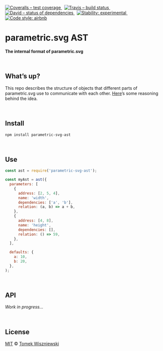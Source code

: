 [![Coveralls – test coverage
](https://img.shields.io/coveralls/parametric-svg/ast.svg?style=flat-square)
](https://coveralls.io/r/parametric-svg/ast)
 [![Travis – build status
](https://img.shields.io/travis/parametric-svg/ast/master.svg?style=flat-square)
](https://travis-ci.org/parametric-svg/ast)
 [![David – status of dependencies
](https://img.shields.io/david/parametric-svg/ast.svg?style=flat-square)
](https://david-dm.org/parametric-svg/ast)
 [![Stability: experimental
](https://img.shields.io/badge/stability-experimental-yellow.svg?style=flat-square)
](https://nodejs.org/api/documentation.html#documentation_stability_index)
 [![Code style: airbnb
](https://img.shields.io/badge/code%20style-airbnb-777777.svg?style=flat-square)
](https://github.com/airbnb/javascript)




parametric.svg AST
==================

**The internal format of parametric.svg**




<div                                                 id="/whats-up">&nbsp;</div>

What’s up?
----------

This repo describes the structure of objects that different parts of parametric.svg use to communicate with each other. [Here](https://github.com/parametric-svg/js/issues/2)’s some reasoning behind the idea.



<div                                                  id="/install">&nbsp;</div>

Install
-------

```sh
npm install parametric-svg-ast
```



<div                                                      id="/use">&nbsp;</div>

Use
---

```js
const ast = require('parametric-svg-ast');

const myAst = ast({
  parameters: [
    {
      address: [2, 5, 4],
      name: 'width',
      dependencies: ['a', 'b'],
      relation: (a, b) => a + b,
    },
    {
      address: [4, 8],
      name: 'height',
      dependencies: [],
      relation: () => 59,
    },
  ],

  defaults: {
    a: 10,
    b: 20,
  },
);
```



<div                                                      id="/api">&nbsp;</div>

API
---

<!-- @doxie.inject start -->
*Work in progress…*
<!-- @doxie.inject end -->




<div                                                  id="/license">&nbsp;</div>

License
-------

[MIT][] © [Tomek Wiszniewski][]

[MIT]: ./License.md
[Tomek Wiszniewski]: https://github.com/tomekwi
